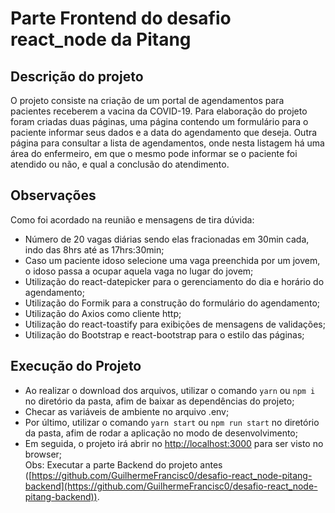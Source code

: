 # Parte Frontend do desafio react_node da Pitang

## Descrição do projeto

O projeto consiste na criação de um portal de agendamentos para pacientes receberem a vacina da COVID-19. Para elaboração do projeto foram criadas duas páginas, uma página contendo um formulário para o paciente informar seus dados e a data do agendamento que deseja. Outra página para consultar a lista de agendamentos, onde nesta listagem há uma área do enfermeiro, em que o mesmo pode informar se o paciente foi atendido ou não, e qual a conclusão do atendimento.

## Observações

Como foi acordado na reunião e mensagens de tira dúvida:
- Número de 20 vagas diárias sendo elas fracionadas em 30min cada, indo das 8hrs até as 17hrs:30min;
- Caso um paciente idoso selecione uma vaga preenchida por um jovem, o idoso passa a ocupar aquela vaga no lugar do jovem;
- Utilização do react-datepicker para o gerenciamento do dia e horário do agendamento;
- Utilização do Formik para a construção do formulário do agendamento;
- Utilização do Axios como cliente http;
- Utilização do react-toastify para exibições de mensagens de validações;
- Utilização do Bootstrap e react-bootstrap para o estilo das páginas;

## Execução do Projeto

- Ao realizar o download dos arquivos, utilizar o comando `yarn` ou `npm i` no diretório da pasta, afim de baixar as dependências do projeto;
- Checar as variáveis de ambiente no arquivo .env;
- Por último, utilizar o comando `yarn start` ou `npm run start` no diretório da pasta, afim de rodar a aplicação no modo de desenvolvimento; 
- Em seguida, o projeto irá abrir no [http://localhost:3000](http://localhost:3000) para ser visto no browser;\
Obs: Executar a parte Backend do projeto antes ([https://github.com/GuilhermeFrancisc0/desafio-react_node-pitang-backend](https://github.com/GuilhermeFrancisc0/desafio-react_node-pitang-backend)).